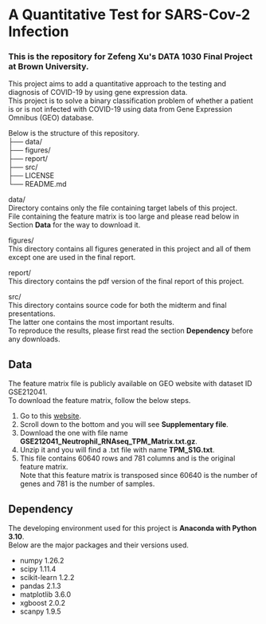 # A Quantitative Test for SARS-Cov-2 Infection

### This is the repository for Zefeng Xu's DATA 1030 Final Project at Brown University. <br>
This project aims to add a quantitative approach to the testing and diagnosis of COVID-19 by using gene expression data. <br>
This project is to solve a binary classification problem of whether a patient is or is not infected with COVID-19 using data from Gene Expression Omnibus (GEO) database. <br>

Below is the structure of this repository. <br>
├── data/          <br>
├── figures/       <br>
├── report/        <br>
├── src/           <br>
├── LICENSE        <br>
└── README.md      <br>

data/ <br>
Directory contains only the file containing target labels of this project.  <br>
File containing the feature matrix is too large and please read below in Section **Data** for the way to download it. <br>

figures/ <br>
This directory contains all figures generated in this project and all of them except one are used in the final report. <br>

report/ <br>
This directory contains the pdf version of the final report of this project. <br>

src/ <br>
This directory contains source code for both the midterm and final presentations. <br>
The latter one contains the most important results. <br>
To reproduce the results, please first read the section **Dependency** before any downloads. <br>

## Data
The feature matrix file is publicly available on GEO website with dataset ID GSE212041. <br>
To download the feature matrix, follow the below steps. <br>
1. Go to this [website](https://www.ncbi.nlm.nih.gov/geo/query/acc.cgi?acc=GSE212041). <br>
2. Scroll down to the bottom and you will see **Supplementary file**. <br>
3. Download the one with file name **GSE212041_Neutrophil_RNAseq_TPM_Matrix.txt.gz**. <br>
4. Unzip it and you will find a .txt file with name **TPM_S1G.txt**. <br>
5. This file contains 60640 rows and 781 columns and is the original feature matrix. <br>
Note that this feature matrix is transposed since 60640 is the number of genes and 781 is the number of samples. <br>

## Dependency
The developing environment used for this project is **Anaconda with Python 3.10**. <br>
Below are the major packages and their versions used. <br>
- numpy 1.26.2 <br>
- scipy 1.11.4 <br>
- scikit-learn 1.2.2 <br>
- pandas 2.1.3 <br>
- matplotlib 3.6.0 <br>
- xgboost 2.0.2
- scanpy 1.9.5














